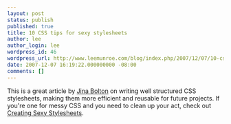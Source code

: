 ```yaml
---
layout: post
status: publish
published: true
title: 10 CSS tips for sexy stylesheets
author: lee
author_login: lee
wordpress_id: 46
wordpress_url: http://www.leemunroe.com/blog/index.php/2007/12/07/10-css-tips-for-sexy-stylesheets/
date: 2007-12-07 16:19:22.000000000 -08:00
comments: []
---
```

This is a great article by <a href="http://jinabolton.com/">Jina Bolton</a> on writing well structured CSS stylesheets, making them more efficient and reusable for future projects. If you're one for messy CSS and you need to clean up your act, check out <a href="http://www.thinkvitamin.com/features/design/creating-sexy-stylesheets">Creating Sexy Stylesheets</a>.
